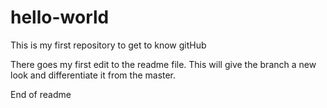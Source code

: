# hello-world
This is my first repository to get to know gitHub

There goes my first edit to the readme file. This will give the branch a new look and differentiate it from the master.

End of readme

